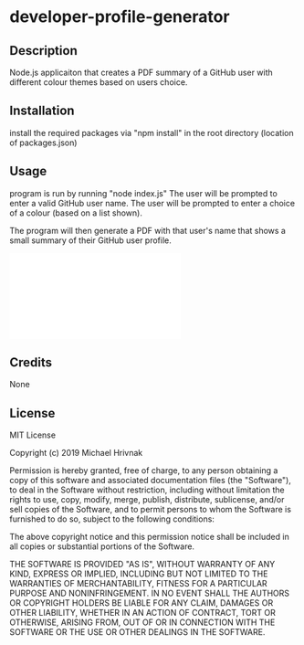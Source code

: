 # developer-profile-generator

## Description
Node.js applicaiton that creates a PDF summary of a GitHub user with different colour themes based on users choice.


## Installation

install the required packages via "npm install" in the root directory (location of packages.json)

## Usage 

program is run by running "node index.js"
The user will be prompted to enter a valid GitHub user name.
The user will be prompted to enter a choice of a colour (based on a list shown).

The program will then generate a PDF with that user's name that shows a small summary of their GitHub user profile.

![Developer Profile Generator](./Michael_Hrivnak.pdf)


## Credits

None

## License

MIT License

Copyright (c) 2019 Michael Hrivnak

Permission is hereby granted, free of charge, to any person obtaining a copy
of this software and associated documentation files (the "Software"), to deal
in the Software without restriction, including without limitation the rights
to use, copy, modify, merge, publish, distribute, sublicense, and/or sell
copies of the Software, and to permit persons to whom the Software is
furnished to do so, subject to the following conditions:

The above copyright notice and this permission notice shall be included in all
copies or substantial portions of the Software.

THE SOFTWARE IS PROVIDED "AS IS", WITHOUT WARRANTY OF ANY KIND, EXPRESS OR
IMPLIED, INCLUDING BUT NOT LIMITED TO THE WARRANTIES OF MERCHANTABILITY,
FITNESS FOR A PARTICULAR PURPOSE AND NONINFRINGEMENT. IN NO EVENT SHALL THE
AUTHORS OR COPYRIGHT HOLDERS BE LIABLE FOR ANY CLAIM, DAMAGES OR OTHER
LIABILITY, WHETHER IN AN ACTION OF CONTRACT, TORT OR OTHERWISE, ARISING FROM,
OUT OF OR IN CONNECTION WITH THE SOFTWARE OR THE USE OR OTHER DEALINGS IN THE
SOFTWARE.
